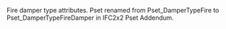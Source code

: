 Fire damper type attributes.
Pset renamed from Pset_DamperTypeFire to Pset_DamperTypeFireDamper in IFC2x2 Pset Addendum.